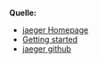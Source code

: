 **Quelle:**
* [jaeger Homepage](https://www.jaegertracing.io/)
* [Getting started](https://www.jaegertracing.io/docs/1.8/getting-started/)
* [jaeger github](https://github.com/jaegertracing/jaeger)